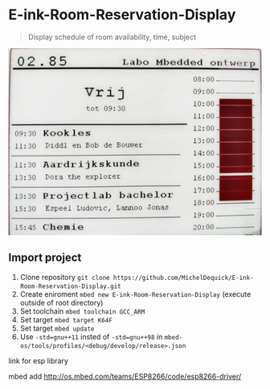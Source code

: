 # E-ink-Room-Reservation-Display
> Display schedule of room availability, time, subject

![alt text](Documentation/Images/e-Paper_Display_proof_of_concept.jpg)

## Import project
1. Clone repository `git clone https://github.com/MichelDequick/E-ink-Room-Reservation-Display.git`
2. Create eniroment `mbed new E-ink-Room-Reservation-Display` (execute outside of root directory)
3. Set toolchain `mbed toolchain GCC_ARM`
4. Set target `mbed target K64F`
5. Set target `mbed update`
6. Use `-std=gnu++11` insted of `-std=gnu++98` in `mbed-os/tools/profiles/<debug/develop/release>.json`


link for esp library

mbed add http://os.mbed.com/teams/ESP8266/code/esp8266-driver/


